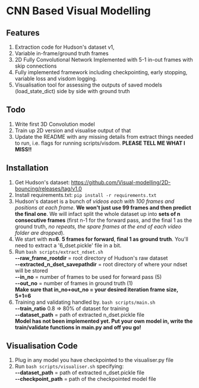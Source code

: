# CNN Based Visual Modelling
## Features
1) Extraction code for Hudson's dataset v1,
2) Variable in-frame/ground truth frames
3) 2D Fully Convolutional Network Implemented with 5-1 in-out frames with skip connections
4) Fully implemented framework including checkpointing, early stopping, variable loss and visdom logging.
5) Visualisation tool for assessing the outputs of saved models (load_state_dict) side by side with ground truth
## Todo
1) Write first 3D Convolution model
2) Train up 2D version and visualise output of that
3) Update the README with any missing details from extract things needed to run, i.e. flags for running scripts/visdom. **PLEASE TELL ME WHAT I MISS!!**
## Installation
1) Get Hudson's dataset: https://github.com/Visual-modelling/2D-bouncing/releases/tag/v1.0
2) Install requirements.txt:
`pip install -r requirements.txt`
3) Hudson's dataset is a bunch of *videos each with 100 frames and positions at each frame*. **We won't just use 99 frames and then predict the final one**. We will infact split the whole dataset up into **sets of n consecutive frames** (first n-1 for the forward pass, and the final 1 as the ground truth, *no repeats, the spare frames at the end of each video folder are dropped*).
4) We start with **n=6**. **5 frames for forward**, **final 1 as ground truth**. You'll need to extract a '6_dset.pickle' file in a bit.
5) Run `bash scripts/extract_ndset.sh`<br />
**--raw_frame_rootdir** = root directory of Hudson's raw dataset  <br />
**--extracted_n_dset_savepathdir** = root directory of where your ndset will be stored  <br />
**--in_no** = number of frames to be used for forward pass (5)  <br />
**--out_no** = number of frames in ground truth (1)  <br />
**Make sure that in_no+out_no = your desired iteration frame size, 5+1=6**
6) Training and validating handled by. `bash scripts/main.sh`  <br />
**--train_ratio** 0.8 => 80% of dataset for training  <br />
**--dataset_path** = path of extracted n_dset.pickle file  <br />
**Model has not been implemented yet. Put your own model in, write the train/validate functions in main.py and off you go!**
## Visualisation Code
1) Plug in any model you have checkpointed to the visualiser.py file
2) Run `bash scripts/visualiser.sh` specifying:  <br />
**--dataset_path** = path of extracted n_dset.pickle file  <br />
**--checkpoint_path** = path of the checkpointed model file  <br />